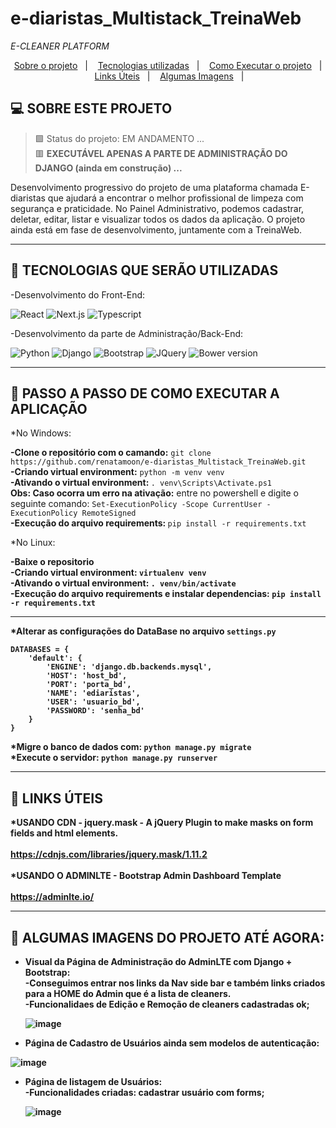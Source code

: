 # e-diaristas_Multistack_TreinaWeb
<i>E-CLEANER PLATFORM</i>

<p align="center">
  <a href="#projeto">Sobre o projeto</a>&nbsp;&nbsp;&nbsp;|&nbsp;&nbsp;&nbsp;
  <a href="#tecnologias">Tecnologias utilizadas</a>&nbsp;&nbsp;&nbsp;|&nbsp;&nbsp;&nbsp;
  <a href="#instalacao">Como Executar o projeto</a>&nbsp;&nbsp;&nbsp;|&nbsp;&nbsp;&nbsp; 
  <a href="#links_apps">Links Úteis</a>&nbsp;&nbsp;&nbsp;|&nbsp;&nbsp;&nbsp;
  <a href="#imagens">Algumas Imagens</a>&nbsp;&nbsp;&nbsp;|&nbsp;&nbsp;&nbsp;
 
</p>

## <a id="projeto"> 💻 SOBRE ESTE PROJETO </a>

> 🟩 Status do projeto: EM ANDAMENTO ... <br>
> 🟥 <b>EXECUTÁVEL APENAS A PARTE DE ADMINISTRAÇÃO DO DJANGO (ainda em construção) ...</b>


Desenvolvimento progressivo do projeto de uma plataforma chamada E-diaristas que ajudará a encontrar o melhor profissional de limpeza com segurança e praticidade. No Painel Administrativo, podemos cadastrar, deletar, editar, listar e visualizar todos os dados da aplicação. 
O projeto ainda está em fase de desenvolvimento, juntamente com a TreinaWeb.<br>

<hr>
  
  ## <a id="tecnologias"> 🧪 TECNOLOGIAS QUE SERÃO UTILIZADAS </a>

-Desenvolvimento do Front-End:

![React](https://img.shields.io/badge/React-20232A?style=for-the-badge&logo=react&logoColor=61DAFB)
![Next.js](https://img.shields.io/badge/next.js-000000?style=for-the-badge&logo=next-dot-js&logoColor=white)
![Typescript](https://img.shields.io/badge/TypeScript-007ACC?style=for-the-badge&logo=typescript&logoColor=white)

-Desenvolvimento da parte de Administração/Back-End:

![Python](https://img.shields.io/badge/Python-3776AB?style=for-the-badge&logo=python&logoColor=white)
![Django](https://img.shields.io/badge/Django-092E20?style=for-the-badge&logo=django&logoColor=green)
![Bootstrap](https://img.shields.io/badge/Bootstrap-563D7C?style=for-the-badge&logo=bootstrap&logoColor=white)
![JQuery](https://img.shields.io/badge/jQuery-0769AD?style=for-the-badge&logo=jquery&logoColor=white)
![Bower version](https://img.shields.io/bower/v/adminlte.svg)

<hr>

## <a id="instalacao"> 🔴 PASSO A PASSO DE COMO EXECUTAR A APLICAÇÃO </a> 

*No Windows:

<b>-Clone o repositório com o camando:</b> `git clone https://github.com/renatamoon/e-diaristas_Multistack_TreinaWeb.git` <br>
<b>-Criando virtual environment:</b> `python -m venv venv`<br>
<b>-Ativando o virtual environment: </b>`. venv\Scripts\Activate.ps1`<br>
<b>Obs: Caso ocorra um erro na ativação:</b> entre no powershell e digite o seguinte comando: `Set-ExecutionPolicy -Scope CurrentUser -ExecutionPolicy RemoteSigned`<br>
<b>-Execução do arquivo requirements: </b>`pip install -r requirements.txt`<br>

*No Linux:

<b>-Baixe o repositorio<br>
<b>-Criando virtual environment:</b> `virtualenv venv`<br>
<b>-Ativando o virtual environment:</b> `. venv/bin/activate`<br>
<b>-Execução do arquivo requirements e instalar dependencias:</b> `pip install -r requirements.txt`<br>
  
 <hr> 
  
*Alterar as configurações do DataBase no arquivo <b>`settings.py`</b> <br>

```
DATABASES = {
    'default': {
        'ENGINE': 'django.db.backends.mysql',
        'HOST': 'host_bd',
        'PORT': 'porta_bd',
        'NAME': 'ediaristas',
        'USER': 'usuario_bd',
        'PASSWORD': 'senha_bd'    
    }
}
```

 *Migre o banco de dados com: `python manage.py migrate` <br>
 *Execute o servidor: `python manage.py runserver` <br>
  
<hr>

## <a id="links_apps"> 🔴 LINKS ÚTEIS </a> 

*USANDO CDN - jquery.mask - A jQuery Plugin to make masks on form fields and html elements.<br>
<br>
https://cdnjs.com/libraries/jquery.mask/1.11.2<br>
<br>
*USANDO O ADMINLTE - Bootstrap Admin Dashboard Template<br>
<br>
https://adminlte.io/<br>
  
<hr>

## <a id="imagens"> 🔴 ALGUMAS IMAGENS DO PROJETO ATÉ AGORA: </a> 

- Visual da Página de Administração do AdminLTE com Django + Bootstrap:<br>
  -Conseguimos entrar nos links da Nav side bar e também links criados para a HOME do Admin que é a lista de cleaners.<br>
  -Funcionalidaes de Edição e Remoção de cleaners cadastradas ok;
  
  ![image](https://user-images.githubusercontent.com/87100340/143248789-506d6e42-0a78-4f0b-a1e7-8c1d2d8b8780.png)

- Página de Cadastro de Usuários ainda sem modelos de autenticação:
  
 ![image](https://user-images.githubusercontent.com/87100340/143249535-c0504540-0e00-42f2-bb57-cf69cd4f022d.png)
   
- Página de listagem de Usuários:<br>
  -Funcionalidades criadas: cadastrar usuário com forms;
  
  ![image](https://user-images.githubusercontent.com/87100340/143249093-deccdebe-eea9-48f2-bc3c-35bbea494426.png)

